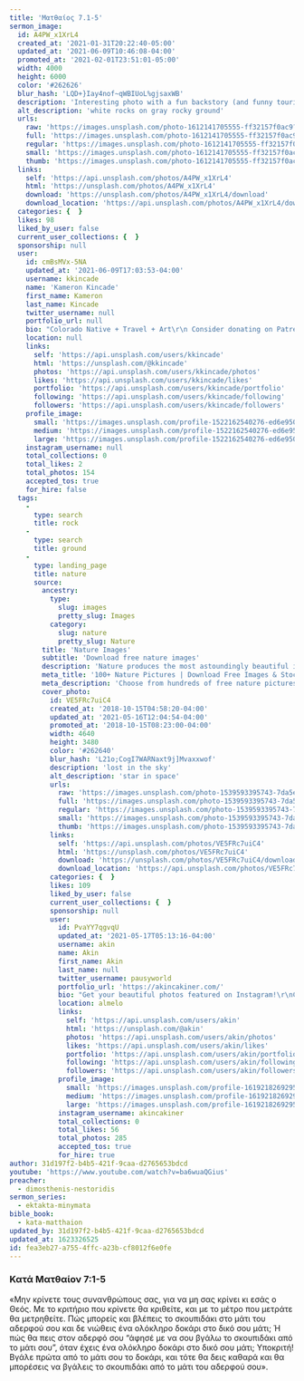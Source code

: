 ```yaml
---
title: 'Ματθαίος 7.1-5'
sermon_image:
  id: A4PW_x1XrL4
  created_at: '2021-01-31T20:22:40-05:00'
  updated_at: '2021-06-09T10:46:08-04:00'
  promoted_at: '2021-02-01T23:51:01-05:00'
  width: 4000
  height: 6000
  color: '#262626'
  blur_hash: 'LQD+}Iay4nof~qWBIUoL%gjsaxWB'
  description: 'Interesting photo with a fun backstory (and funny tourist story on our end). These stone weights were used as “judgement” on whether or not you were fit to be a fisherman back in the day in Iceland. If you were able to lift either of the heavier two stones onto a waist-heigh platform, you could be a fisherman....The heaviest was “Full Strength” ~ 340lb, next “Half Strength” ~ 220lb, third is “Weakling” ~ 120lb, and final is “Useless” ~51lb. (And we’re assuming someone put the smallest two there for aesthetic value - mission accomplished)'
  alt_description: 'white rocks on gray rocky ground'
  urls:
    raw: 'https://images.unsplash.com/photo-1612141705555-ff32157f0ac9?ixid=MnwxNjM3NDl8MHwxfHNlYXJjaHwyfHxqdWRnZW1lbnR8ZW58MHx8fHwxNjIzMzI2NDA4&ixlib=rb-1.2.1'
    full: 'https://images.unsplash.com/photo-1612141705555-ff32157f0ac9?crop=entropy&cs=srgb&fm=jpg&ixid=MnwxNjM3NDl8MHwxfHNlYXJjaHwyfHxqdWRnZW1lbnR8ZW58MHx8fHwxNjIzMzI2NDA4&ixlib=rb-1.2.1&q=85'
    regular: 'https://images.unsplash.com/photo-1612141705555-ff32157f0ac9?crop=entropy&cs=tinysrgb&fit=max&fm=jpg&ixid=MnwxNjM3NDl8MHwxfHNlYXJjaHwyfHxqdWRnZW1lbnR8ZW58MHx8fHwxNjIzMzI2NDA4&ixlib=rb-1.2.1&q=80&w=1080'
    small: 'https://images.unsplash.com/photo-1612141705555-ff32157f0ac9?crop=entropy&cs=tinysrgb&fit=max&fm=jpg&ixid=MnwxNjM3NDl8MHwxfHNlYXJjaHwyfHxqdWRnZW1lbnR8ZW58MHx8fHwxNjIzMzI2NDA4&ixlib=rb-1.2.1&q=80&w=400'
    thumb: 'https://images.unsplash.com/photo-1612141705555-ff32157f0ac9?crop=entropy&cs=tinysrgb&fit=max&fm=jpg&ixid=MnwxNjM3NDl8MHwxfHNlYXJjaHwyfHxqdWRnZW1lbnR8ZW58MHx8fHwxNjIzMzI2NDA4&ixlib=rb-1.2.1&q=80&w=200'
  links:
    self: 'https://api.unsplash.com/photos/A4PW_x1XrL4'
    html: 'https://unsplash.com/photos/A4PW_x1XrL4'
    download: 'https://unsplash.com/photos/A4PW_x1XrL4/download'
    download_location: 'https://api.unsplash.com/photos/A4PW_x1XrL4/download?ixid=MnwxNjM3NDl8MHwxfHNlYXJjaHwyfHxqdWRnZW1lbnR8ZW58MHx8fHwxNjIzMzI2NDA4'
  categories: {  }
  likes: 98
  liked_by_user: false
  current_user_collections: {  }
  sponsorship: null
  user:
    id: cmBsMVx-5NA
    updated_at: '2021-06-09T17:03:53-04:00'
    username: kkincade
    name: 'Kameron Kincade'
    first_name: Kameron
    last_name: Kincade
    twitter_username: null
    portfolio_url: null
    bio: "Colorado Native + Travel + Art\r\n Consider donating on Patreon if you enjoy my content: https://www.patreon.com/kkincade"
    location: null
    links:
      self: 'https://api.unsplash.com/users/kkincade'
      html: 'https://unsplash.com/@kkincade'
      photos: 'https://api.unsplash.com/users/kkincade/photos'
      likes: 'https://api.unsplash.com/users/kkincade/likes'
      portfolio: 'https://api.unsplash.com/users/kkincade/portfolio'
      following: 'https://api.unsplash.com/users/kkincade/following'
      followers: 'https://api.unsplash.com/users/kkincade/followers'
    profile_image:
      small: 'https://images.unsplash.com/profile-1522162540276-ed6e95091f59?ixlib=rb-1.2.1&q=80&fm=jpg&crop=faces&cs=tinysrgb&fit=crop&h=32&w=32'
      medium: 'https://images.unsplash.com/profile-1522162540276-ed6e95091f59?ixlib=rb-1.2.1&q=80&fm=jpg&crop=faces&cs=tinysrgb&fit=crop&h=64&w=64'
      large: 'https://images.unsplash.com/profile-1522162540276-ed6e95091f59?ixlib=rb-1.2.1&q=80&fm=jpg&crop=faces&cs=tinysrgb&fit=crop&h=128&w=128'
    instagram_username: null
    total_collections: 0
    total_likes: 2
    total_photos: 154
    accepted_tos: true
    for_hire: false
  tags:
    -
      type: search
      title: rock
    -
      type: search
      title: ground
    -
      type: landing_page
      title: nature
      source:
        ancestry:
          type:
            slug: images
            pretty_slug: Images
          category:
            slug: nature
            pretty_slug: Nature
        title: 'Nature Images'
        subtitle: 'Download free nature images'
        description: 'Nature produces the most astoundingly beautiful images: the swirling lava of a volcano, palm trees against a blue sky, snow-capped mountains towering above. Unsplash has magnificent , high-quality photos of all the delights that nature has to offer.'
        meta_title: '100+ Nature Pictures | Download Free Images & Stock Photos on Unsplash'
        meta_description: 'Choose from hundreds of free nature pictures. Download HD nature photos for free on Unsplash.'
        cover_photo:
          id: VE5FRc7uiC4
          created_at: '2018-10-15T04:58:20-04:00'
          updated_at: '2021-05-16T12:04:54-04:00'
          promoted_at: '2018-10-15T08:23:00-04:00'
          width: 4640
          height: 3480
          color: '#262640'
          blur_hash: 'L21o;CogI7WARNaxt9j]Mvaxxwof'
          description: 'lost in the sky'
          alt_description: 'star in space'
          urls:
            raw: 'https://images.unsplash.com/photo-1539593395743-7da5ee10ff07?ixlib=rb-1.2.1'
            full: 'https://images.unsplash.com/photo-1539593395743-7da5ee10ff07?ixlib=rb-1.2.1&q=85&fm=jpg&crop=entropy&cs=srgb'
            regular: 'https://images.unsplash.com/photo-1539593395743-7da5ee10ff07?ixlib=rb-1.2.1&q=80&fm=jpg&crop=entropy&cs=tinysrgb&w=1080&fit=max'
            small: 'https://images.unsplash.com/photo-1539593395743-7da5ee10ff07?ixlib=rb-1.2.1&q=80&fm=jpg&crop=entropy&cs=tinysrgb&w=400&fit=max'
            thumb: 'https://images.unsplash.com/photo-1539593395743-7da5ee10ff07?ixlib=rb-1.2.1&q=80&fm=jpg&crop=entropy&cs=tinysrgb&w=200&fit=max'
          links:
            self: 'https://api.unsplash.com/photos/VE5FRc7uiC4'
            html: 'https://unsplash.com/photos/VE5FRc7uiC4'
            download: 'https://unsplash.com/photos/VE5FRc7uiC4/download'
            download_location: 'https://api.unsplash.com/photos/VE5FRc7uiC4/download'
          categories: {  }
          likes: 109
          liked_by_user: false
          current_user_collections: {  }
          sponsorship: null
          user:
            id: PvaYY7qgvqU
            updated_at: '2021-05-17T05:13:16-04:00'
            username: akin
            name: Akin
            first_name: Akin
            last_name: null
            twitter_username: pausyworld
            portfolio_url: 'https://akincakiner.com/'
            bio: "Get your beautiful photos featured on Instagram!\r\nCheck out my page @creatpix   Create the moment #creatpix  Or just say Hi 🙋"
            location: almelo
            links:
              self: 'https://api.unsplash.com/users/akin'
              html: 'https://unsplash.com/@akin'
              photos: 'https://api.unsplash.com/users/akin/photos'
              likes: 'https://api.unsplash.com/users/akin/likes'
              portfolio: 'https://api.unsplash.com/users/akin/portfolio'
              following: 'https://api.unsplash.com/users/akin/following'
              followers: 'https://api.unsplash.com/users/akin/followers'
            profile_image:
              small: 'https://images.unsplash.com/profile-1619218269295-96fcdeeb674cimage?ixlib=rb-1.2.1&q=80&fm=jpg&crop=faces&cs=tinysrgb&fit=crop&h=32&w=32'
              medium: 'https://images.unsplash.com/profile-1619218269295-96fcdeeb674cimage?ixlib=rb-1.2.1&q=80&fm=jpg&crop=faces&cs=tinysrgb&fit=crop&h=64&w=64'
              large: 'https://images.unsplash.com/profile-1619218269295-96fcdeeb674cimage?ixlib=rb-1.2.1&q=80&fm=jpg&crop=faces&cs=tinysrgb&fit=crop&h=128&w=128'
            instagram_username: akincakiner
            total_collections: 0
            total_likes: 56
            total_photos: 285
            accepted_tos: true
            for_hire: true
author: 31d197f2-b4b5-421f-9caa-d2765653bdcd
youtube: 'https://www.youtube.com/watch?v=ba6wuaQGius'
preacher:
  - dimosthenis-nestoridis
sermon_series:
  - ektakta-minymata
bible_book:
  - kata-matthaion
updated_by: 31d197f2-b4b5-421f-9caa-d2765653bdcd
updated_at: 1623326525
id: fea3eb27-a755-4ffc-a23b-cf8012f6e0fe
---
```

### Κατά Ματθαίον‬ ‭7:1-5

«Μην κρίνετε τους συνανθρώπους σας, για να μη σας κρίνει κι εσάς ο Θεός. Με το κριτήριο που κρίνετε θα κριθείτε, και με το μέτρο που μετράτε θα μετρηθείτε. Πώς μπορείς και βλέπεις το σκουπιδάκι στο μάτι του αδερφού σου και δε νιώθεις ένα ολόκληρο δοκάρι στο δικό σου μάτι; Ή πώς θα πεις στον αδερφό σου “άφησέ με να σου βγάλω το σκουπιδάκι από το μάτι σου”, όταν έχεις ένα ολόκληρο δοκάρι στο δικό σου μάτι; Υποκριτή! Βγάλε πρώτα από το μάτι σου το δοκάρι, και τότε θα δεις καθαρά και θα μπορέσεις να βγάλεις το σκουπιδάκι από το μάτι του αδερφού σου».